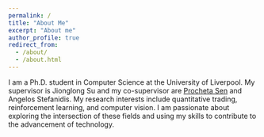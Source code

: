 ```yaml
---
permalink: /
title: "About Me"
excerpt: "About me"
author_profile: true
redirect_from: 
  - /about/
  - /about.html
---
```

I am a Ph.D. student in Computer Science at the University of Liverpool. My supervisor is Jionglong Su and my co-supervisor are [Procheta Sen](https://procheta.github.io/) and Angelos Stefanidis. My research interests include quantitative trading, reinforcement learning, and computer vision. I am passionate about exploring the intersection of these fields and using my skills to contribute to the advancement of technology.


